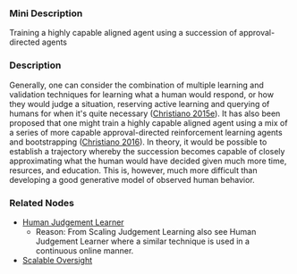 ### Mini Description

Training a highly capable aligned agent using a succession of approval-directed agents

### Description

Generally, one can consider the combination of multiple learning and validation techniques for learning what a human would respond, or how they would judge a situation, reserving active learning and querying of humans for when it's quite necessary ([Christiano 2015e](https://medium.com/ai-control/mimicry-maximization-and-meeting-halfway-c149dd23fc17)). It has also been proposed that one might train a highly capable aligned agent using a mix of a series of more capable approval-directed reinforcement learning agents and bootstrapping ([Christiano 2016](https://medium.com/ai-control/alba-an-explicit-proposal-for-aligned-ai-17a55f60bbcf)). In theory, it would be possible to establish a trajectory whereby the succession becomes capable of closely approximating what the human would have decided given much more time, resurces, and education. This is, however, much more difficult than developing a good generative model of observed human behavior.

### Related Nodes

- [Human Judgement Learner](/Value_Alignment/Control/Oversight/Scalable_Oversight/Human_Judgement_Learner/Human_Judgement_Learner.md)
	- Reason: From Scaling Judgement Learning also see Human Judgement Learner where a similar technique is used in a continuous online manner.
- [Scalable Oversight](/Value_Alignment/Control/Oversight/Scalable_Oversight/Scalable_Oversight.md)
